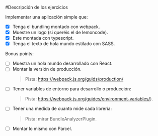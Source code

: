 #Descripción de los ejercicios

Implementar una aplicación simple que:
- [X] Tenga el bundling montado con webpack.
- [X] Muestre un logo (si queréis el de lemoncode).
- [X] Este montada con typescript.
- [X] Tenga el texto de hola mundo estilado con SASS.

Bonus points:
- [ ] Muestra un hola mundo desarrollado con React.
- [ ] Montar la versión de producción.
    >Pista: https://webpack.js.org/guids/production/
- [ ] Tener variables de entorno para desarrollo o producción:
    >Pista: https://webpack.js.org/guides/environment-variables/).
- [ ] Tener una medida de cuanto mide cada librería:
    >Pista: mirar BundleAnalyzerPlugin.
- [ ] Montar lo mismo con Parcel.